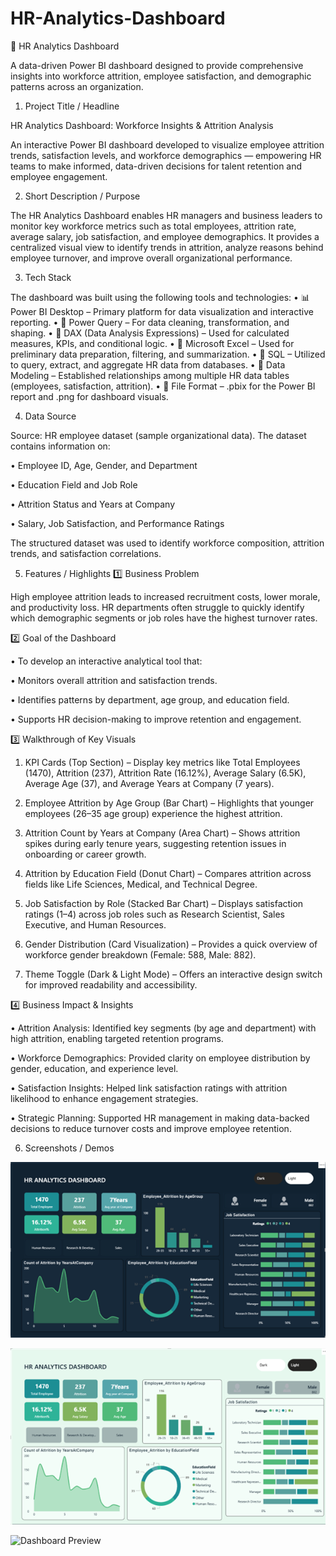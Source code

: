 # HR-Analytics-Dashboard

🧠 HR Analytics Dashboard

A data-driven Power BI dashboard designed to provide comprehensive insights into workforce attrition, employee satisfaction, and demographic patterns across an organization.

1. Project Title / Headline

HR Analytics Dashboard: Workforce Insights & Attrition Analysis

An interactive Power BI dashboard developed to visualize employee attrition trends, satisfaction levels, and workforce demographics — empowering HR teams to make informed, data-driven decisions for talent retention and employee engagement.

2. Short Description / Purpose

The HR Analytics Dashboard enables HR managers and business leaders to monitor key workforce metrics such as total employees, attrition rate, average salary, job satisfaction, and employee demographics.
It provides a centralized visual view to identify trends in attrition, analyze reasons behind employee turnover, and improve overall organizational performance.

3. Tech Stack

The dashboard was built using the following tools and technologies:
• 📊 Power BI Desktop – Primary platform for data visualization and interactive reporting.
• 📂 Power Query – For data cleaning, transformation, and shaping.
• 🧠 DAX (Data Analysis Expressions) – Used for calculated measures, KPIs, and conditional logic.
• 🧾 Microsoft Excel – Used for preliminary data preparation, filtering, and summarization.
• 🧮 SQL – Utilized to query, extract, and aggregate HR data from databases.
• 📝 Data Modeling – Established relationships among multiple HR data tables (employees, satisfaction, attrition).
• 📁 File Format – .pbix for the Power BI report and .png for dashboard visuals.

4. Data Source

Source: HR employee dataset (sample organizational data).
The dataset contains information on:

• Employee ID, Age, Gender, and Department

• Education Field and Job Role

• Attrition Status and Years at Company

• Salary, Job Satisfaction, and Performance Ratings

The structured dataset was used to identify workforce composition, attrition trends, and satisfaction correlations.

5. Features / Highlights
1️⃣ Business Problem

High employee attrition leads to increased recruitment costs, lower morale, and productivity loss. HR departments often struggle to quickly identify which demographic segments or job roles have the highest turnover rates.

2️⃣ Goal of the Dashboard

• To develop an interactive analytical tool that:

• Monitors overall attrition and satisfaction trends.

• Identifies patterns by department, age group, and education field.

• Supports HR decision-making to improve retention and engagement.

3️⃣ Walkthrough of Key Visuals

1. KPI Cards (Top Section) – Display key metrics like Total Employees (1470), Attrition (237), Attrition Rate (16.12%), Average Salary (6.5K), Average Age (37), and Average Years at Company (7 years).

2. Employee Attrition by Age Group (Bar Chart) – Highlights that younger employees (26–35 age group) experience the highest attrition.

3. Attrition Count by Years at Company (Area Chart) – Shows attrition spikes during early tenure years, suggesting retention issues in onboarding or career growth.

4. Attrition by Education Field (Donut Chart) – Compares attrition across fields like Life Sciences, Medical, and Technical Degree.

5. Job Satisfaction by Role (Stacked Bar Chart) – Displays satisfaction ratings (1–4) across job roles such as Research Scientist, Sales Executive, and Human Resources.

6. Gender Distribution (Card Visualization) – Provides a quick overview of workforce gender breakdown (Female: 588, Male: 882).

7. Theme Toggle (Dark & Light Mode) – Offers an interactive design switch for improved readability and accessibility.

4️⃣ Business Impact & Insights

• Attrition Analysis: Identified key segments (by age and department) with high attrition, enabling targeted retention programs.

• Workforce Demographics: Provided clarity on employee distribution by gender, education, and experience level.

• Satisfaction Insights: Helped link satisfaction ratings with attrition likelihood to enhance engagement strategies.

• Strategic Planning: Supported HR management in making data-backed decisions to reduce turnover costs and improve employee retention.

6. Screenshots / Demos

![HR Dark Mode](https://github.com/Suchandrapalkundu/HR-Analytics-Dashboard/blob/main/HR_Dark.png) 

![HR Light Mode](https://github.com/Suchandrapalkundu/HR-Analytics-Dashboard/blob/main/HR_Light.png)

![Dashboard Preview](https://github.com/Suchandrapalkundu/HR-Analytics-Dashboard/blob/main/HR%20Analytics%20Dashboard.pbit)
